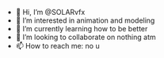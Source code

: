- 👋 Hi, I’m @SOLARvfx
- 👀 I’m interested in animation and modeling
- 🌱 I’m currently learning how to be better
- 💞️ I’m looking to collaborate on nothing atm
- 📫 How to reach me: no u

<!---
SOLARvfx/SOLARvfx is a ✨ special ✨ repository because its `README.md` (this file) appears on your GitHub profile.
You can click the Preview link to take a look at your changes.
--->
